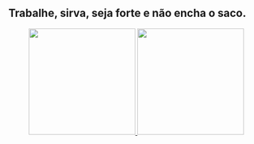 
## Trabalhe, sirva, seja forte e não encha o saco.

<div align="center">
  <a href="https://github.com/borgesdeveloper">
  <img height="210em" src="https://github-readme-stats.vercel.app/api?username=borgesdeveloper&show_icons=true&theme=dracula&include_all_commits=true&count_private=true"/>
  <img height="210em" src="https://github-readme-stats.vercel.app/api/top-langs/?username=borgesdeveloper&layout=compact&langs_count=7&theme=dracula"/>
</div>


 
